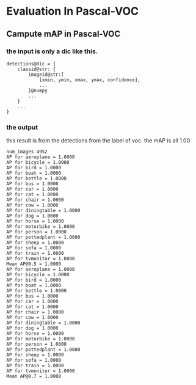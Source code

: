 # Evaluation In Pascal-VOC

## Campute mAP in Pascal-VOC

### the input is only a dic like this.

```
detections@dic = {
    classid@str: {
        imageid@str:[
            [xmin, ymin, xmax, ymax, confidence],
            ...
        ]@numpy
        ...
    }
    ...
}
```

### the output

this result is from the detections from the label of voc. the mAP is all 1.00

```
num_images 4952
AP for aeroplane = 1.0000
AP for bicycle = 1.0000
AP for bird = 1.0000
AP for boat = 1.0000
AP for bottle = 1.0000
AP for bus = 1.0000
AP for car = 1.0000
AP for cat = 1.0000
AP for chair = 1.0000
AP for cow = 1.0000
AP for diningtable = 1.0000
AP for dog = 1.0000
AP for horse = 1.0000
AP for motorbike = 1.0000
AP for person = 1.0000
AP for pottedplant = 1.0000
AP for sheep = 1.0000
AP for sofa = 1.0000
AP for train = 1.0000
AP for tvmonitor = 1.0000
Mean AP@0.5 = 1.0000
AP for aeroplane = 1.0000
AP for bicycle = 1.0000
AP for bird = 1.0000
AP for boat = 1.0000
AP for bottle = 1.0000
AP for bus = 1.0000
AP for car = 1.0000
AP for cat = 1.0000
AP for chair = 1.0000
AP for cow = 1.0000
AP for diningtable = 1.0000
AP for dog = 1.0000
AP for horse = 1.0000
AP for motorbike = 1.0000
AP for person = 1.0000
AP for pottedplant = 1.0000
AP for sheep = 1.0000
AP for sofa = 1.0000
AP for train = 1.0000
AP for tvmonitor = 1.0000
Mean AP@0.7 = 1.0000
```
